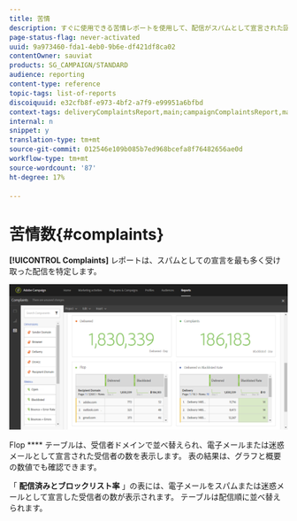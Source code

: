 ```yaml
---
title: 苦情
description: すぐに使用できる苦情レポートを使用して、配信がスパムとして宣言された回数を確認します。
page-status-flag: never-activated
uuid: 9a973460-fda1-4eb0-9b6e-df421df8ca02
contentOwner: sauviat
products: SG_CAMPAIGN/STANDARD
audience: reporting
content-type: reference
topic-tags: list-of-reports
discoiquuid: e32cfb8f-e973-4bf2-a7f9-e99951a6bfbd
context-tags: deliveryComplaintsReport,main;campaignComplaintsReport,main;programComplaintsReport,main
internal: n
snippet: y
translation-type: tm+mt
source-git-commit: 012546e109b085b7ed968bcefa8f76482656ae0d
workflow-type: tm+mt
source-wordcount: '87'
ht-degree: 17%

---
```



# 苦情数{#complaints}

**[!UICONTROL Complaints]** レポートは、スパムとしての宣言を最も多く受け取った配信を特定します。

![](assets/delivery_reports_complaints.png)

Flop **** テーブルは、受信者ドメインで並べ替えられ、電子メールまたは迷惑メールとして宣言された受信者の数を表示します。 表の結果は、グラフと概要の数値でも確認できます。

「 **配信済みとブロックリスト率** 」の表には、電子メールをスパムまたは迷惑メールとして宣言した受信者の数が表示されます。 テーブルは配信順に並べ替えられます。
